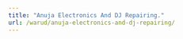 ```yaml
---
title: "Anuja Electronics And DJ Repairing."
url: /warud/anuja-electronics-and-dj-repairing/
---
```

